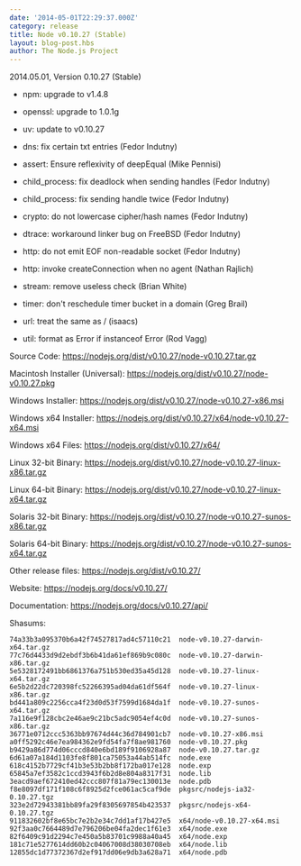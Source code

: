 ```yaml
---
date: '2014-05-01T22:29:37.000Z'
category: release
title: Node v0.10.27 (Stable)
layout: blog-post.hbs
author: The Node.js Project
---
```


2014.05.01, Version 0.10.27 (Stable)

- npm: upgrade to v1.4.8

- openssl: upgrade to 1.0.1g

- uv: update to v0.10.27

- dns: fix certain txt entries (Fedor Indutny)

- assert: Ensure reflexivity of deepEqual (Mike Pennisi)

- child_process: fix deadlock when sending handles (Fedor Indutny)

- child_process: fix sending handle twice (Fedor Indutny)

- crypto: do not lowercase cipher/hash names (Fedor Indutny)

- dtrace: workaround linker bug on FreeBSD (Fedor Indutny)

- http: do not emit EOF non-readable socket (Fedor Indutny)

- http: invoke createConnection when no agent (Nathan Rajlich)

- stream: remove useless check (Brian White)

- timer: don't reschedule timer bucket in a domain (Greg Brail)

- url: treat the same as / (isaacs)

- util: format as Error if instanceof Error (Rod Vagg)

Source Code: https://nodejs.org/dist/v0.10.27/node-v0.10.27.tar.gz

Macintosh Installer (Universal): https://nodejs.org/dist/v0.10.27/node-v0.10.27.pkg

Windows Installer: https://nodejs.org/dist/v0.10.27/node-v0.10.27-x86.msi

Windows x64 Installer: https://nodejs.org/dist/v0.10.27/x64/node-v0.10.27-x64.msi

Windows x64 Files: https://nodejs.org/dist/v0.10.27/x64/

Linux 32-bit Binary: https://nodejs.org/dist/v0.10.27/node-v0.10.27-linux-x86.tar.gz

Linux 64-bit Binary: https://nodejs.org/dist/v0.10.27/node-v0.10.27-linux-x64.tar.gz

Solaris 32-bit Binary: https://nodejs.org/dist/v0.10.27/node-v0.10.27-sunos-x86.tar.gz

Solaris 64-bit Binary: https://nodejs.org/dist/v0.10.27/node-v0.10.27-sunos-x64.tar.gz

Other release files: https://nodejs.org/dist/v0.10.27/

Website: https://nodejs.org/docs/v0.10.27/

Documentation: https://nodejs.org/docs/v0.10.27/api/

Shasums:

```
74a33b3a095370b6a42f74527817ad4c57110c21  node-v0.10.27-darwin-x64.tar.gz
77c76d4433d9d2ebdf3b6b41da61ef869b9c080c  node-v0.10.27-darwin-x86.tar.gz
5e5328172491bb6861376a751b530ed35a45d128  node-v0.10.27-linux-x64.tar.gz
6e5b2d22dc720398fc52266395ad04da61df564f  node-v0.10.27-linux-x86.tar.gz
bd441a809c2256cca4f23d0d53f7599d1684da1f  node-v0.10.27-sunos-x64.tar.gz
7a116e9f128cbc2e46ae9c21bc5adc9054ef4c0d  node-v0.10.27-sunos-x86.tar.gz
36771e0712ccc5363bb97674d44c36d784901cb7  node-v0.10.27-x86.msi
a0ff5292c46e7ea984362e9fd54fa7f8ae981760  node-v0.10.27.pkg
b9429a86d774d06cccd840e6bd189f9106928a87  node-v0.10.27.tar.gz
6d61a07a184d1103fe8f801ca75053a44ab514fc  node.exe
618c4152b7729cf41b3e53b2bb8f172ba017e128  node.exp
65845a7ef3582c1ccd3943f6b2d8e804a8317f31  node.lib
3eacd9aef672410ed42ccc807f81a79ec130013e  node.pdb
f8e8097df171f108c6f8925d2fce061ac5caf9de  pkgsrc/nodejs-ia32-0.10.27.tgz
323e2d72943381bb89fa29f8305697854b423537  pkgsrc/nodejs-x64-0.10.27.tgz
911832602bf8e65bc7e2b2e34c7dd1af17b427e5  x64/node-v0.10.27-x64.msi
92f3aa0c7664489d7e796206be04fa2dec1f61e3  x64/node.exe
82f6409c91d2294c7e450a5b83701c9988a40a45  x64/node.exp
181c71e5277614dd60b2c04067008d38030708eb  x64/node.lib
12855dc1d77372367d2ef917dd06e9db3a628a71  x64/node.pdb
```

